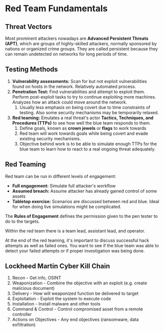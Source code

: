 # Red Team Fundamentals

## Threat Vectors

Most prominent attackers nowadays are **Advanced Persistent Threats (APT)**, which are groups of highly-skilled attackers, normally sponsored by nations or organized crime groups. They are called persistent because they can remain undetected on networks for long periods of time.

## Testing Methods

1. **Vulnerability assessments:** Scan for but not exploit vulnerabilities found on hosts in the network. Relatively automated process.
2. **Penetration Test:** Find vulnerabilities and attempt to exploit them. Perform post-exploit tasks to try to continue exploiting more machines. Analyzes how an attack could move around the network.
   1. Usually less emphasis on being covert due to time constraints of testing. Also some security mechanisms may be temporarily relaxed.
3. **Red teaming:** Emulates a real threat's actor **Tactics, Techniques, and Procedures (TTPs)** to see how well the blue team responds to them.
   1. Define goals, known as **crown jewels** or **flags** to work towards
   2. Red team will work towards goals while being covert and evade existing security mechanisms.
   3. Objective behind work is to be able to simulate enough TTPs for the blue team to learn how to react to a real ongoing threat adequately. 

## Red Teaming

Red team can be run in different levels of engagement:

- **Full engagement:** Simulate full attacker's workflow
- **Assumed breach:** Assume attacker has already gained control of some assets
- **Tabletop exercise:** Scenarios are discussed between red and blue. Ideal for when doing live simulations might be complicated.

The **Rules of Engagement** defines the permission given to the pen tester to do to the targets.

Within the red team there is a team lead, assistant lead, and operator.

At the end of the red teaming, it's important to discuss successful hack attempts as well as failed ones. You want to see if the blue team was able to detect your failed attempts or if proper investigation was being done.

## Lockheed Martin Cyber Kill Chain

1. Recon - Get info, OSINT
2. Weaponization - Combine the objective with an exploit (e.g. create malicious document)
3. Delivery - How will weaponized function be delivered to target
4. Exploitation - Exploit the system to execute code
5. Installation - Install malware and other tools
6. Command & Control - Control compromised asset from a remote controller
7. Actions on Objectives - Any end objectives (ransomware, data exfiltration)